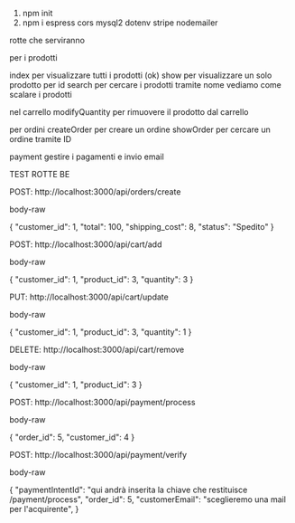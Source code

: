 1. npm init
2. npm i espress cors mysql2 dotenv stripe nodemailer

rotte che serviranno

per i prodotti 

index    per visualizzare tutti i prodotti (ok)
show     per visualizzare un solo prodotto per id
search    per cercare i prodotti tramite nome 
vediamo come scalare i prodotti

nel carrello
modifyQuantity    per rimuovere il prodotto dal carrello


per ordini
createOrder   per creare un ordine
showOrder    per cercare un ordine tramite ID

payment    gestire i pagamenti e invio email


TEST ROTTE BE

<!-- creazione dell'ordine -->
POST: http://localhost:3000/api/orders/create

body-raw

{
  "customer_id": 1,
  "total": 100,
  "shipping_cost": 8,
  "status": "Spedito"
}

<!-- aggiunta di un prodotto al carrello -->
POST: http://localhost:3000/api/cart/add

body-raw

{
  "customer_id": 1,
  "product_id": 3, 
  "quantity": 3
}

<!-- modifica delle quantità del prodotto nel carrello, non si può superare il limite di stock ne scendere sotto a 1 unità per prodotto-->
PUT: http://localhost:3000/api/cart/update

body-raw

{
  "customer_id": 1,
  "product_id": 3,
  "quantity": 1
}

<!-- possibilità di rimuovere un prodotto dal carrello -->
DELETE: http://localhost:3000/api/cart/remove

body-raw

{
  "customer_id": 1,
  "product_id": 3
}

<!-- inizializzazione del pagamento con Stripe -->
POST: http://localhost:3000/api/payment/process

body-raw

{
  "order_id": 5,
  "customer_id": 4
}

<!-- verifica dell'effettuato pagamento (la rotta funzionerà una volta implementato il FE) -->
POST: http://localhost:3000/api/payment/verify

body-raw 

{
  "paymentIntentId": "qui andrà inserita la chiave che restituisce /payment/process",
  "order_id": 5,
  "customerEmail": "sceglieremo una mail per l'acquirente",
}